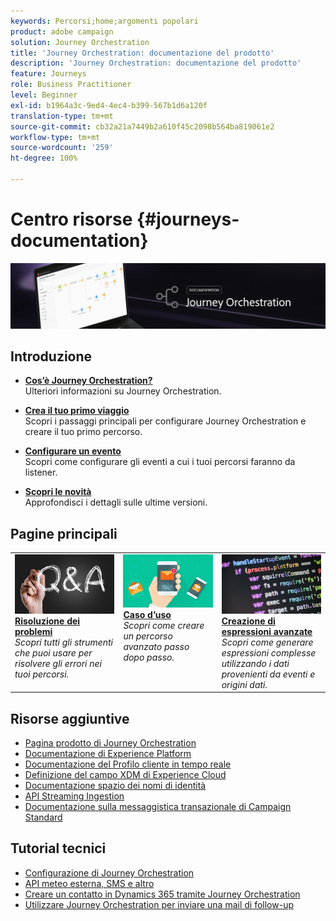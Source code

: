 ```yaml
---
keywords: Percorsi;home;argomenti popolari
product: adobe campaign
solution: Journey Orchestration
title: 'Journey Orchestration: documentazione del prodotto'
description: 'Journey Orchestration: documentazione del prodotto'
feature: Journeys
role: Business Practitioner
level: Beginner
exl-id: b1964a3c-9ed4-4ec4-b399-567b1d6a120f
translation-type: tm+mt
source-git-commit: cb32a21a7449b2a610f45c2098b564ba819061e2
workflow-type: tm+mt
source-wordcount: '259'
ht-degree: 100%

---
```


# Centro risorse {#journeys-documentation}

![](using/assets/do-not-localize/bannerjourney.png)

## Introduzione

* **[Cos’è Journey Orchestration?](using/about/about-journey-orchestration.md)**<br/>Ulteriori informazioni su Journey Orchestration.

* **[Crea il tuo primo viaggio](using/about/get-started.md)**<br/>
Scopri i passaggi principali per configurare Journey Orchestration e creare il tuo primo percorso.

* **[Configurare un evento](using/event/about-events.md#section_tbk_5qt_pgb)**<br/>
Scopri come configurare gli eventi a cui i tuoi percorsi faranno da listener.

* **[Scopri le novità](using/release-notes/release-notes.md)**<br/>
Approfondisci i dettagli sulle ultime versioni.

## Pagine principali

<table style="table-layout:fixed">
<tr>
    <td valign="top">
        <a href="using/about/troubleshooting.md">
       <img alt="Sviluppatori" src="using/assets/do-not-localize/FAQ.png" />
       </a>
    <div>
    <a href="using/about/troubleshooting.md"><strong>Risoluzione dei problemi</strong></a>
    </div>
    <em>Scopri tutti gli strumenti che puoi usare per risolvere gli errori nei tuoi percorsi.</em>
    <br>
  </td>
  <td valign="top">
    <a href="using/usecase/building-the-journey.md">
      <img alt="build" src="using/assets/do-not-localize/design.png"/>
    </a>
    <div>
    <a href="using/usecase/building-the-journey.md"><strong>Caso d’uso</strong></a>
    </div>
    <em>Scopri come creare un percorso avanzato passo dopo passo.</em>
    <br>
  </td>
  <td valign="top">
    <a href="using/expression/expressionadvanced.md">
      <img alt="condizioni" src="using/assets/do-not-localize/dev.png"/>
    </a>
    <div>
    <a href="using/expression/expressionadvanced.md"><strong>Creazione di espressioni avanzate</strong></a>
    </div>
    <em>Scopri come generare espressioni complesse utilizzando i dati provenienti da eventi e origini dati. </em>
    <br>
  </td>
</tr>
</table>

## Risorse aggiuntive

* [Pagina prodotto di Journey Orchestration](https://www.adobe.com/it/experience-platform/journey-orchestration.html)
* [Documentazione di Experience Platform](https://www.adobe.com/it/experience-platform/documentation-and-developer-resources.html)
* [Documentazione del Profilo cliente in tempo reale](https://docs.adobe.com/content/help/it-IT/experience-platform/profile/home.html)
* [Definizione del campo XDM di Experience Cloud](https://docs.adobe.com/content/help/it-IT/experience-platform/xdm/home.html)
* [Documentazione spazio dei nomi di identità](https://docs.adobe.com/content/help/it-IT/experience-platform/identity/home.html)
* [API Streaming Ingestion](https://docs.adobe.com/content/help/it-IT/experience-platform/ingestion/streaming/overview.html)
* [Documentazione sulla messaggistica transazionale di Campaign Standard](https://docs.adobe.com/content/help/it-IT/campaign-standard/using/communication-channels/transactional-messaging/about-transactional-messaging.translate.html)

## Tutorial tecnici

* [Configurazione di Journey Orchestration](https://experienceleague.adobe.com/docs/platform-learn/comprehensive-technical-tutorial/module6/journey-orchestration-create-account.html?mt=false&amp;lang=it#6.-journey-orchestration)
* [API meteo esterna, SMS e altro](https://experienceleague.adobe.com/docs/platform-learn/comprehensive-technical-tutorial/module12/journey-orchestration-external-weather-api-sms.html?lang=it#module12)
* [Creare un contatto in Dynamics 365 tramite Journey Orchestration](https://experienceleague.adobe.com/docs/platform-learn/comprehensive-technical-tutorial/module17/ex3.html?lang=it#module17)
* [Utilizzare Journey Orchestration per inviare una mail di follow-up](https://experienceleague.adobe.com/docs/platform-learn/comprehensive-technical-tutorial/module20/ex4.html?lang=it#module20)
